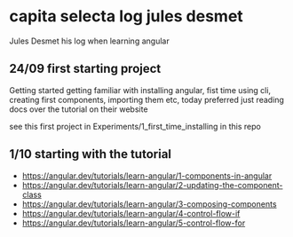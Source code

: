 # capita selecta log jules desmet

Jules Desmet his log when learning angular

## 24/09 first starting project
Getting started getting familiar with installing angular, fist time using cli, creating first components, importing them etc, today preferred just reading docs over the tutorial on their website

see this first project in Experiments/1_first_time_installing in this repo
## 1/10 starting with the tutorial

-  https://angular.dev/tutorials/learn-angular/1-components-in-angular
-  https://angular.dev/tutorials/learn-angular/2-updating-the-component-class
-  https://angular.dev/tutorials/learn-angular/3-composing-components
-  https://angular.dev/tutorials/learn-angular/4-control-flow-if
-  https://angular.dev/tutorials/learn-angular/5-control-flow-for
